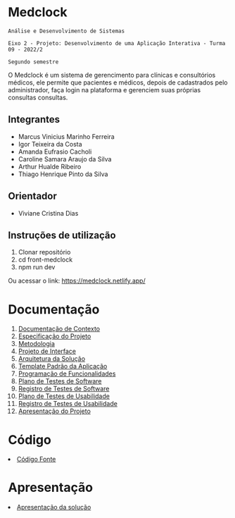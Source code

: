 # Medclock

`Análise e Desenvolvimento de Sistemas`

`Eixo 2 - Projeto: Desenvolvimento de uma Aplicação Interativa - Turma 09 - 2022/2`

`Segundo semestre`

O Medclock é um sistema de gerencimento para clínicas e consultórios médicos, ele permite que pacientes e médicos, depois de cadastrados pelo administrador, faça login na plataforma e gerenciem suas próprias consultas consultas.

## Integrantes

- Marcus Vinicius Marinho Ferreira
- Igor Teixeira da Costa
- Amanda Eufrasio Cacholi
- Caroline Samara Araujo da Silva
- Arthur Hualde Ribeiro
- Thiago Henrique Pinto da Silva

## Orientador

- Viviane Cristina Dias

## Instruções de utilização

1. Clonar repositório
2. cd front-medclock
3. npm run dev

Ou acessar o link: https://medclock.netlify.app/

# Documentação

<ol>
<li><a href="docs/01-Documentação de Contexto.md"> Documentação de Contexto</a></li>
<li><a href="docs/02-Especificação do Projeto.md"> Especificação do Projeto</a></li>
<li><a href="docs/03-Metodologia.md"> Metodologia</a></li>
<li><a href="docs/04-Projeto de Interface.md"> Projeto de Interface</a></li>
<li><a href="docs/05-Arquitetura da Solução.md"> Arquitetura da Solução</a></li>
<li><a href="docs/06-Template Padrão da Aplicação.md"> Template Padrão da Aplicação</a></li>
<li><a href="docs/07-Programação de Funcionalidades.md"> Programação de Funcionalidades</a></li>
<li><a href="docs/08-Plano de Testes de Software.md"> Plano de Testes de Software</a></li>
<li><a href="docs/09-Registro de Testes de Software.md"> Registro de Testes de Software</a></li>
<li><a href="docs/10-Plano de Testes de Usabilidade.md"> Plano de Testes de Usabilidade</a></li>
<li><a href="docs/11-Registro de Testes de Usabilidade.md"> Registro de Testes de Usabilidade</a></li>
<li><a href="docs/12-Apresentação do Projeto.md"> Apresentação do Projeto</a></li>
</ol>

# Código

<li><a href="src/README.md"> Código Fonte</a></li>

# Apresentação

<li><a href="presentation/README.md"> Apresentação da solução</a></li>
